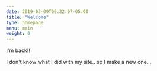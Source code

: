 ```yaml
---
date: 2019-03-09T00:22:07-05:00
title: "Welcome"
type: homepage
menu: main
weight: 0
---
```

I'm back!!

I don't know what I did with my site.. so I make a new one... 
